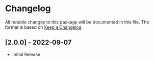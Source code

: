 # Changelog

All notable changes to this package will be documented in this file. The format is based on [Keep a Changelog](http://keepachangelog.com/en/1.0.0/)

## [2.0.0] - 2022-09-07

- Initial Release.
